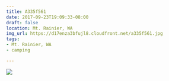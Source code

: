 ```yaml
---
title: A335f561
date: 2017-09-23T19:09:33-08:00
draft: false
location: Mt. Rainier, WA
img_url: https://d17enza3bfujl8.cloudfront.net/a335f561.jpg
tags:
- Mt. Rainier, WA
- camping

---
```


![](https://d17enza3bfujl8.cloudfront.net/a335f561.jpg)
